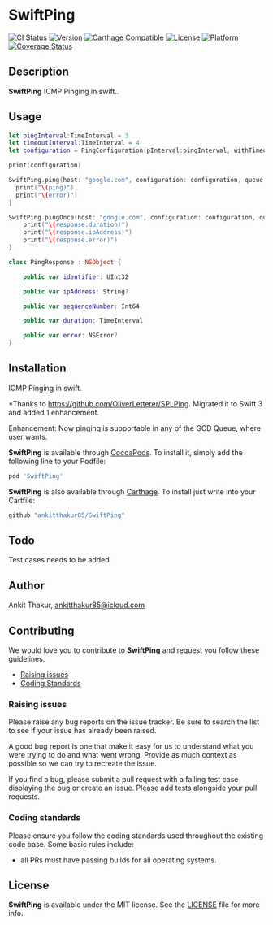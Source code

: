 # SwiftPing

[![CI Status](http://img.shields.io/travis/ankitthakur85/SwiftPing.svg?style=flat)](https://travis-ci.org/ankitthakur85/SwiftPing)
[![Version](https://img.shields.io/cocoapods/v/SwiftPing.svg?style=flat)](http://cocoadocs.org/docsets/SwiftPing)
[![Carthage Compatible](https://img.shields.io/badge/Carthage-compatible-4BC51D.svg?style=flat)](https://github.com/Carthage/Carthage)
[![License](https://img.shields.io/cocoapods/l/SwiftPing.svg?style=flat)](http://cocoadocs.org/docsets/SwiftPing)
[![Platform](https://img.shields.io/cocoapods/p/SwiftPing.svg?style=flat)](http://cocoadocs.org/docsets/SwiftPing)
[![Coverage Status](https://coveralls.io/repos/realm/SwiftCov/badge.svg)](https://codecov.io/github/ankitthakur/SwiftPing)

## Description

**SwiftPing** ICMP Pinging in swift..

## Usage

```swift
let pingInterval:TimeInterval = 3
let timeoutInterval:TimeInterval = 4
let configuration = PingConfiguration(pInterval:pingInterval, withTimeout:  timeoutInterval)

print(configuration)

SwiftPing.ping(host: "google.com", configuration: configuration, queue: DispatchQueue.main) { (ping, error) in
  print("\(ping)")
  print("\(error)")
}

SwiftPing.pingOnce(host: "google.com", configuration: configuration, queue: DispatchQueue.global()) { (response: PingResponse) in
    print("\(response.duration)")
    print("\(response.ipAddress)")
    print("\(response.error)")
}

class PingResponse : NSObject {

    public var identifier: UInt32

    public var ipAddress: String?

    public var sequenceNumber: Int64

    public var duration: TimeInterval

    public var error: NSError?
}
```

## Installation

ICMP Pinging in swift.

*Thanks to https://github.com/OliverLetterer/SPLPing. Migrated it to Swift 3 and added 1 enhancement.

Enhancement: Now pinging is supportable in any of the GCD Queue, where user wants.

**SwiftPing** is available through [CocoaPods](http://cocoapods.org). To install
it, simply add the following line to your Podfile:

```ruby
pod 'SwiftPing'
```

**SwiftPing** is also available through [Carthage](https://github.com/Carthage/Carthage).
To install just write into your Cartfile:

```ruby
github "ankitthakur85/SwiftPing"
```

## Todo

Test cases needs to be added


## Author

Ankit Thakur, ankitthakur85@icloud.com

## Contributing

We would love you to contribute to **SwiftPing** and request you follow these guidelines.

 - [Raising issues](#raising-issues)
 - [Coding Standards](#coding-standards)


### Raising issues

Please raise any bug reports on the issue tracker. Be sure to
search the list to see if your issue has already been raised.

A good bug report is one that make it easy for us to understand what you were
trying to do and what went wrong. Provide as much context as possible so we can try to recreate the issue.

If you find a bug, please submit a pull request with a failing test case displaying the bug or create an issue. Please add tests alongside your pull requests.

### Coding standards

Please ensure you follow the coding standards used throughout the existing
code base. Some basic rules include:
 - all PRs must have passing builds for all operating systems.

## License

**SwiftPing** is available under the MIT license. See the [LICENSE](https://github.com/ankitthakur85/SwiftPing/blob/master/LICENSE.md) file for more info.
